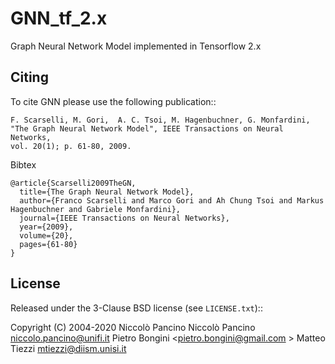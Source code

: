 # GNN_tf_2.x
Graph Neural Network Model implemented in Tensorflow 2.x

## Citing
To cite GNN please use the following publication::

    F. Scarselli, M. Gori,  A. C. Tsoi, M. Hagenbuchner, G. Monfardini, 
    "The Graph Neural Network Model", IEEE Transactions on Neural Networks,
    vol. 20(1); p. 61-80, 2009.
    
Bibtex

    @article{Scarselli2009TheGN,
      title={The Graph Neural Network Model},
      author={Franco Scarselli and Marco Gori and Ah Chung Tsoi and Markus Hagenbuchner and Gabriele Monfardini},
      journal={IEEE Transactions on Neural Networks},
      year={2009},
      volume={20},
      pages={61-80}
    }


## License

Released under the 3-Clause BSD license (see `LICENSE.txt`)::

   Copyright (C) 2004-2020 Niccolò Pancino
   Niccolò Pancino <niccolo.pancino@unifi.it>
   Pietro Bongini <pietro.bongini@gmail.com >
   Matteo Tiezzi <mtiezzi@diism.unisi.it>
